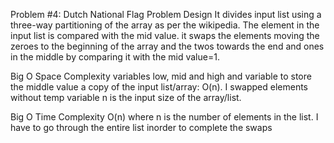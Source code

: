 Problem #4: Dutch National Flag Problem
Design
It divides input list using a three-way partitioning of the array as per the wikipedia. The element in the input list is compared with the mid value. it swaps the elements moving the zeroes to the beginning of the array and the twos towards the end and ones in the middle by comparing it with the mid value=1.

Big O Space Complexity
variables low, mid and high and variable to store the middle value
a copy of the input list/array: O(n). 
I swapped elements without temp variable
n is the input size of the array/list. 

Big O Time Complexity
O(n) where n is the number of elements in the list.
I have to go through the entire list inorder to complete the swaps
